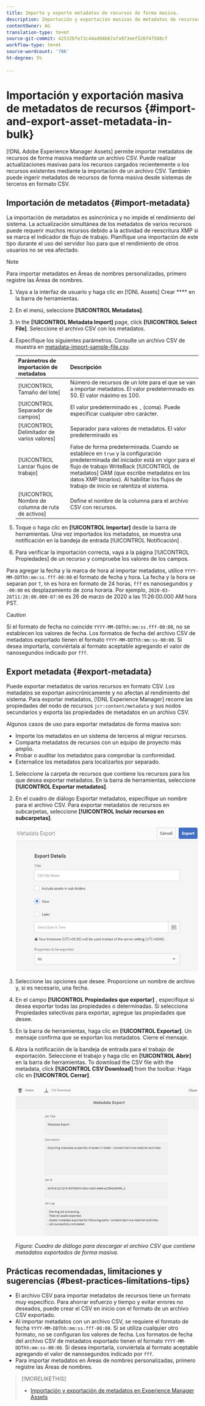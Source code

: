 ```yaml
---
title: Importe y exporte metadatos de recursos de forma masiva.
description: Importación y exportación masivas de metadatos de recursos digitales.
contentOwner: AG
translation-type: tm+mt
source-git-commit: 42532bfe73c44ad04b67afa973eef526f47588cf
workflow-type: tm+mt
source-wordcount: '786'
ht-degree: 5%

---
```



# Importación y exportación masiva de metadatos de recursos {#import-and-export-asset-metadata-in-bulk}

[!DNL Adobe Experience Manager Assets] permite importar metadatos de recursos de forma masiva mediante un archivo CSV. Puede realizar actualizaciones masivas para los recursos cargados recientemente o los recursos existentes mediante la importación de un archivo CSV. También puede ingerir metadatos de recursos de forma masiva desde sistemas de terceros en formato CSV.

## Importación de metadatos {#import-metadata}

La importación de metadatos es asincrónica y no impide el rendimiento del sistema. La actualización simultánea de los metadatos de varios recursos puede requerir muchos recursos debido a la actividad de reescritura XMP si se marca el indicador de flujo de trabajo. Planifique una importación de este tipo durante el uso del servidor liso para que el rendimiento de otros usuarios no se vea afectado.

>[!NOTE]
>
>Para importar metadatos en Áreas de nombres personalizadas, primero registre las Áreas de nombres.

1. Vaya a la interfaz de usuario y haga clic en [!DNL Assets] Crear **** en la barra de herramientas.
1. En el menú, seleccione **[!UICONTROL Metadatos]**.
1. In the **[!UICONTROL Metadata Import]** page, click **[!UICONTROL Select File]**. Seleccione el archivo CSV con los metadatos.
1. Especifique los siguientes parámetros. Consulte un archivo CSV de muestra en [metadata-import-sample-file.csv](assets/metadata-import-sample-file.csv).

   | Parámetros de importación de metadatos | Descripción |
   |:---|:---|
   | [!UICONTROL Tamaño del lote] | Número de recursos de un lote para el que se van a importar metadatos. El valor predeterminado es 50. El valor máximo es 100. |
   | [!UICONTROL Separador de campos] | El valor predeterminado es `,` (coma). Puede especificar cualquier otro carácter. |
   | [!UICONTROL Delimitador de varios valores] | Separador para valores de metadatos. El valor predeterminado es `|`. |
   | [!UICONTROL Lanzar flujos de trabajo] | False de forma predeterminada. Cuando se establece en `true` y la configuración predeterminada del iniciador está en vigor para el flujo de trabajo WriteBack [!UICONTROL de metadatos] DAM (que escribe metadatos en los datos XMP binarios). Al habilitar los flujos de trabajo de inicio se ralentiza el sistema. |
   | [!UICONTROL Nombre de columna de ruta de activos] | Define el nombre de la columna para el archivo CSV con recursos. |

1. Toque o haga clic en **[!UICONTROL Importar]** desde la barra de herramientas. Una vez importados los metadatos, se muestra una notificación en la bandeja de entrada [!UICONTROL Notificación] .

1. Para verificar la importación correcta, vaya a la página [!UICONTROL Propiedades] de un recurso y compruebe los valores de los campos.

Para agregar la fecha y la marca de hora al importar metadatos, utilice `YYYY-MM-DDThh:mm:ss.fff-00:00` el formato de fecha y hora. La fecha y la hora se separan por `T`, `hh` es hora en formato de 24 horas, `fff` es nanosegundos y `-00:00` es desplazamiento de zona horaria. Por ejemplo, `2020-03-26T11:26:00.000-07:00` es 26 de marzo de 2020 a las 11:26:00.000 AM hora PST.

>[!CAUTION]
>
>Si el formato de fecha no coincide `YYYY-MM-DDThh:mm:ss.fff-00:00`, no se establecen los valores de fecha. Los formatos de fecha del archivo CSV de metadatos exportado tienen el formato `YYYY-MM-DDThh:mm:ss-00:00`. Si desea importarla, conviértala al formato aceptable agregando el valor de nanosegundos indicado por `fff`.

## Export metadata {#export-metadata}

Puede exportar metadatos de varios recursos en formato CSV. Los metadatos se exportan asincrónicamente y no afectan al rendimiento del sistema. Para exportar metadatos, [!DNL Experience Manager] recorre las propiedades del nodo de recursos `jcr:content/metadata` y sus nodos secundarios y exporta las propiedades de metadatos en un archivo CSV.

Algunos casos de uso para exportar metadatos de forma masiva son:

* Importe los metadatos en un sistema de terceros al migrar recursos.
* Comparta metadatos de recursos con un equipo de proyecto más amplio.
* Probar o auditar los metadatos para comprobar la conformidad.
* Externalice los metadatos para localizarlos por separado.

1. Seleccione la carpeta de recursos que contiene los recursos para los que desea exportar metadatos. En la barra de herramientas, seleccione **[!UICONTROL Exportar metadatos]**.

1. En el cuadro de diálogo Exportar  metadatos, especifique un nombre para el archivo CSV. Para exportar metadatos de recursos en subcarpetas, seleccione **[!UICONTROL Incluir recursos en subcarpetas]**.

   ![Interfaz y opciones para exportar metadatos de todos los recursos de una](assets/export_metadata_page.png "carpetaInterfaz y opciones para exportar metadatos de todos los recursos de una carpeta")

1. Seleccione las opciones que desee. Proporcione un nombre de archivo y, si es necesario, una fecha.

1. En el campo **[!UICONTROL Propiedades que exportar]** , especifique si desea exportar todas las propiedades o determinadas. Si selecciona Propiedades selectivas para exportar, agregue las propiedades que desee.

1. En la barra de herramientas, haga clic en **[!UICONTROL Exportar]**. Un mensaje confirma que se exportan los metadatos. Cierre el mensaje.

1. Abra la notificación de la bandeja de entrada para el trabajo de exportación. Seleccione el trabajo y haga clic en **[!UICONTROL Abrir]** en la barra de herramientas. To download the CSV file with the metadata, click **[!UICONTROL CSV Download]** from the toolbar. Haga clic en **[!UICONTROL Cerrar]**.

   ![Cuadro de diálogo para descargar el archivo CSV que contiene metadatos exportados de forma masiva](assets/csv_download.png)

   *Figura: Cuadro de diálogo para descargar el archivo CSV que contiene metadatos exportados de forma masiva.*

## Prácticas recomendadas, limitaciones y sugerencias {#best-practices-limitations-tips}

* El archivo CSV para importar metadatos de recursos tiene un formato muy específico. Para ahorrar esfuerzo y tiempo y evitar errores no deseados, puede crear el CSV en inicio con el formato de un archivo CSV exportado.
* Al importar metadatos con un archivo CSV, se requiere el formato de fecha `YYYY-MM-DDThh:mm:ss.fff-00:00`. Si se utiliza cualquier otro formato, no se configuran los valores de fecha. Los formatos de fecha del archivo CSV de metadatos exportado tienen el formato `YYYY-MM-DDThh:mm:ss-00:00`. Si desea importarla, conviértala al formato aceptable agregando el valor de nanosegundos indicado por `fff`.
* Para importar metadatos en Áreas de nombres personalizadas, primero registre las Áreas de nombres.

>[!MORELIKETHIS]
>
>* [Importación y exportación de metadatos en Experience Manager Assets](https://docs.adobe.com/content/help/en/experience-manager-learn/assets/metadata/metadata-import-feature-video-use.html)

